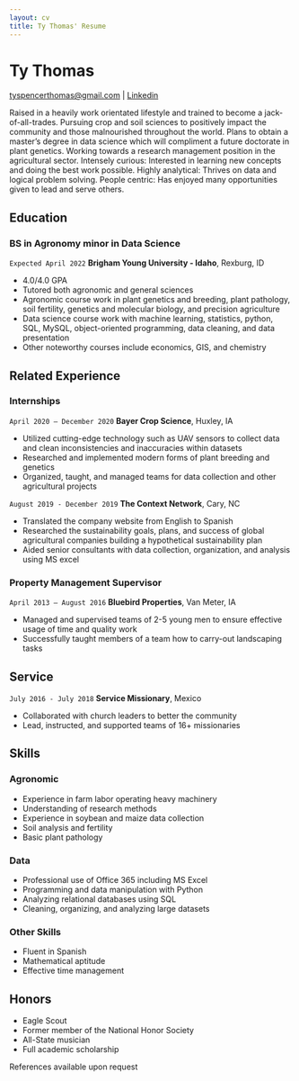 ```yaml
---
layout: cv
title: Ty Thomas' Resume
---
```

# Ty Thomas

<div id="webaddress">
<a href="tyspencerthomas@gmail.com">tyspencerthomas@gmail.com</a>
| <a href="https://www.linkedin.com/in/tyspencerthomas">Linkedin</a>
</div>

Raised in a heavily work orientated lifestyle and trained to become a jack-of-all-trades. Pursuing crop and soil sciences to positively impact the community and those malnourished throughout the world.  Plans to obtain a master’s degree in data science which will compliment a future doctorate in plant genetics.   Working towards a research management position in the agricultural sector. Intensely curious: Interested in learning new concepts and doing the best work possible. Highly analytical: Thrives on data and logical problem solving. People centric: Has enjoyed many opportunities given to lead and serve others. 

<!-- https://www.monique.tech/the-art-of-markdown -->

## Education

### BS in Agronomy minor in Data Science
`Expected April 2022`
__Brigham Young University - Idaho__, Rexburg, ID

- 4.0/4.0 GPA
- Tutored both agronomic and general sciences
- Agronomic course work in plant genetics and breeding, plant pathology, soil fertility, genetics and molecular biology, and precision agriculture
- Data science course work with machine learning, statistics, python, SQL, MySQL, object-oriented programming, data cleaning, and data presentation
- Other noteworthy courses include economics, GIS, and chemistry




## Related Experience

### Internships

`April 2020 – December 2020`
__Bayer Crop Science__, Huxley, IA

- Utilized cutting-edge technology such as UAV sensors to collect data and clean inconsistencies and inaccuracies within datasets
- Researched and implemented modern forms of plant breeding and genetics
- Organized, taught, and managed teams for data collection and other agricultural projects

`August 2019 - December 2019`
__The Context Network__, Cary, NC

- Translated the company website from English to Spanish
- Researched the sustainability goals, plans, and success of global agricultural companies building a hypothetical sustainability plan
- Aided senior consultants with data collection, organization, and analysis using MS excel

### Property Management Supervisor 

`April 2013 – August 2016`
__Bluebird Properties__, Van Meter, IA

- Managed and supervised teams of 2-5 young men to ensure effective usage of time and quality work
- Successfully taught members of a team how to carry-out landscaping tasks

## Service

`July 2016 - July 2018`
__Service Missionary__, Mexico
- Collaborated with church leaders to better the community
- Lead, instructed, and supported teams of 16+ missionaries

## Skills

### Agronomic
- Experience in farm labor operating heavy machinery
- Understanding of research methods
- Experience in soybean and maize data collection
- Soil analysis and fertility
- Basic plant pathology

### Data
- Professional use of Office 365 including MS Excel
- Programming and data manipulation with Python 
- Analyzing relational databases using SQL
- Cleaning, organizing, and analyzing large datasets

### Other Skills
- Fluent in Spanish
- Mathematical aptitude
- Effective time management

## Honors

- Eagle Scout
- Former member of the National Honor Society
- All-State musician
- Full academic scholarship

References available upon request


<!-- ### Footer

Last updated: July 2021 -->


